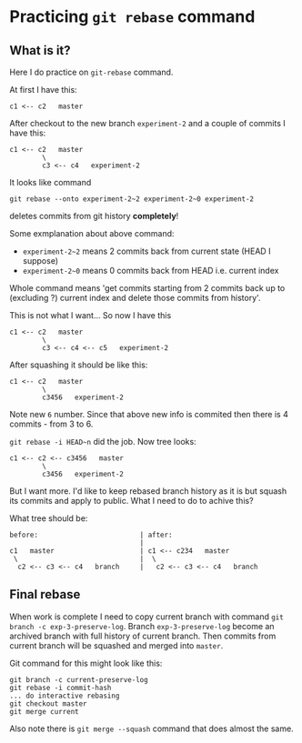 # Practicing `git rebase` command

## What is it?

Here I do practice on `git-rebase` command.

At first I have this:

```
c1 <-- c2   master
```

After checkout to the new branch `experiment-2` and a couple of commits I have this:

```
c1 <-- c2   master
        \
        c3 <-- c4   experiment-2
```

It looks like command
```
git rebase --onto experiment-2~2 experiment-2~0 experiment-2
```
deletes commits from git history **completely**!

Some exmplanation about above command:

- `experiment-2~2` means 2 commits back from current state (HEAD I suppose)
- `experiment-2~0` means 0 commits back from HEAD i.e. current index

Whole command means 'get commits starting from 2 commits back up to (excluding ?) current index and delete those commits from history'.

This is not what I want... So now I have this
```
c1 <-- c2   master
        \
        c3 <-- c4 <-- c5   experiment-2
```

After squashing it should be like this:
```
c1 <-- c2   master
        \
        c3456   experiment-2
```
Note new `6` number. Since that above new info is commited then there is 4 commits - from 3 to 6.

`git rebase -i HEAD~n` did the job. Now tree looks:

```
c1 <-- c2 <-- c3456   master
        \
        c3456   experiment-2
```

But I want more. I'd like to keep rebased branch history as it is but squash its commits and apply to public. What I need to do to achive this? 

What tree should be:
```
before:                         | after:
                                |
c1   master                     | c1 <-- c234   master
 \                              |  \
  c2 <-- c3 <-- c4   branch     |   c2 <-- c3 <-- c4   branch
```

## Final rebase

When work is complete I need to copy current branch with command `git branch -c exp-3-preserve-log`. Branch `exp-3-preserve-log` become an archived branch with full history of current branch. Then commits from current branch will be squashed and merged into `master`.

Git command for this might look like this:

```
git branch -c current-preserve-log
git rebase -i commit-hash
... do interactive rebasing
git checkout master
git merge current
```

Also note there is `git merge --squash` command that does almost the same.